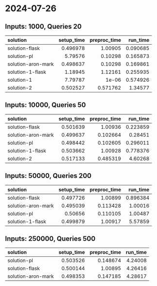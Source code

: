 # 2024-07-26

## Inputs: 1000, Queries 20

| solution           |   setup_time |   preproc_time |   run_time |
|:-------------------|-------------:|---------------:|-----------:|
| solution-flask     |     0.496978 |       1.00905  |   0.090685 |
| solution-pl        |     5.79576  |       0.10298  |   0.165873 |
| solution-aron-mark |     0.498637 |       0.10298  |   0.169861 |
| solution-1-flask   |     1.18945  |       1.12161  |   0.255935 |
| solution-1         |     7.79787  |       1e-06    |   0.574926 |
| solution-2         |     0.502527 |       0.571762 |   1.34577  |

## Inputs: 10000, Queries 50

| solution           |   setup_time |   preproc_time |   run_time |
|:-------------------|-------------:|---------------:|-----------:|
| solution-flask     |     0.501639 |       1.00936  |   0.223859 |
| solution-aron-mark |     0.499637 |       0.102664 |   0.28451  |
| solution-pl        |     0.498442 |       0.102605 |   0.296011 |
| solution-1-flask   |     0.503662 |       1.00928  |   0.778376 |
| solution-2         |     0.517133 |       0.485319 |   4.60268  |

## Inputs: 50000, Queries 200

| solution           |   setup_time |   preproc_time |   run_time |
|:-------------------|-------------:|---------------:|-----------:|
| solution-flask     |     0.497726 |       1.00899  |   0.896384 |
| solution-aron-mark |     0.495039 |       0.113428 |   1.00016  |
| solution-pl        |     0.50656  |       0.110105 |   1.00487  |
| solution-1-flask   |     0.499879 |       1.00917  |   5.57859  |

## Inputs: 250000, Queries 500

| solution           |   setup_time |   preproc_time |   run_time |
|:-------------------|-------------:|---------------:|-----------:|
| solution-pl        |     0.503526 |       0.148674 |    4.24008 |
| solution-flask     |     0.500144 |       1.00895  |    4.26416 |
| solution-aron-mark |     0.498353 |       0.147185 |    4.28617 |